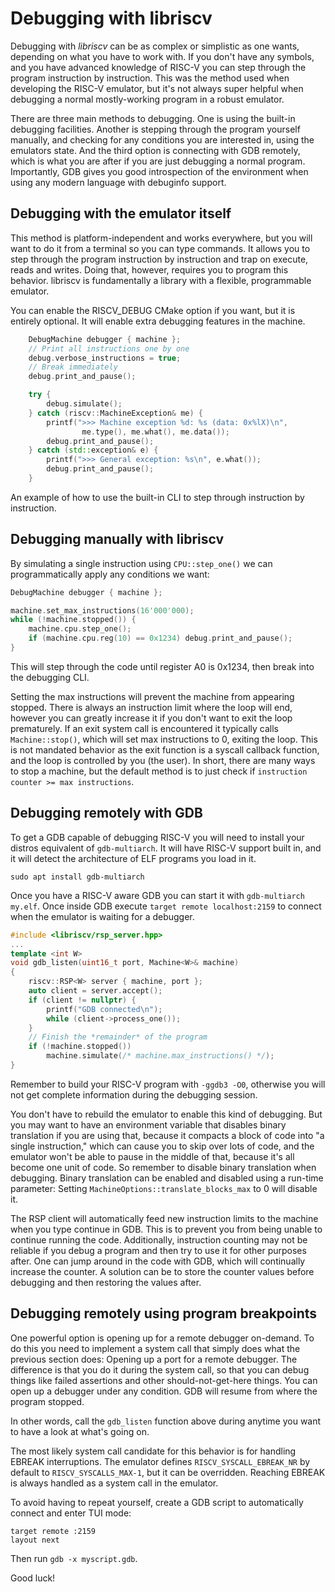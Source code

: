 Debugging with libriscv
================

Debugging with *libriscv* can be as complex or simplistic as one wants, depending on what you have to work with. If you don't have any symbols, and you have advanced knowledge of RISC-V you can step through the program instruction by instruction. This was the method used when developing the RISC-V emulator, but it's not always super helpful when debugging a normal mostly-working program in a robust emulator.

There are three main methods to debugging. One is using the built-in debugging facilities. Another is stepping through the program yourself manually, and checking for any conditions you are interested in, using the emulators state. And the third option is connecting with GDB remotely, which is what you are after if you are just debugging a normal program. Importantly, GDB gives you good introspection of the environment when using any modern language with debuginfo support.

## Debugging with the emulator itself

This method is platform-independent and works everywhere, but you will want to do it from a terminal so you can type commands. It allows you to step through the program instruction by instruction and trap on execute, reads and writes. Doing that, however, requires you to program this behavior. libriscv is fundamentally a library with a flexible, programmable emulator.

You can enable the RISCV_DEBUG CMake option if you want, but it is entirely optional. It will enable extra debugging features in the machine.

```C++
	DebugMachine debugger { machine };
	// Print all instructions one by one
	debug.verbose_instructions = true;
	// Break immediately
	debug.print_and_pause();

	try {
		debug.simulate();
	} catch (riscv::MachineException& me) {
		printf(">>> Machine exception %d: %s (data: 0x%lX)\n",
				me.type(), me.what(), me.data());
		debug.print_and_pause();
	} catch (std::exception& e) {
		printf(">>> General exception: %s\n", e.what());
		debug.print_and_pause();
	}
```
An example of how to use the built-in CLI to step through instruction by instruction.

## Debugging manually with libriscv

By simulating a single instruction using `CPU::step_one()` we can programmatically apply any conditions we want:

```C++
DebugMachine debugger { machine };

machine.set_max_instructions(16'000'000);
while (!machine.stopped()) {
    machine.cpu.step_one();
    if (machine.cpu.reg(10) == 0x1234) debug.print_and_pause();
}
```
This will step through the code until register A0 is 0x1234, then break into the debugging CLI.

Setting the max instructions will prevent the machine from appearing stopped. There is always an instruction limit where the loop will end, however you can greatly increase it if you don't want to exit the loop prematurely. If an exit system call is encountered it typically calls `Machine::stop()`, which will set max instructions to 0, exiting the loop. This is not mandated behavior as the exit function is a syscall callback function, and the loop is controlled by you (the user). In short, there are many ways to stop a machine, but the default method is to just check if `instruction counter >= max instructions`.

## Debugging remotely with GDB

To get a GDB capable of debugging RISC-V you will need to install your distros equivalent of `gdb-multiarch`. It will have RISC-V support built in, and it will detect the architecture of ELF programs you load in it.

```
sudo apt install gdb-multiarch
```

Once you have a RISC-V aware GDB you can start it with `gdb-multiarch my.elf`. Once inside GDB execute `target remote localhost:2159` to connect when the emulator is waiting for a debugger.

```C++
#include <libriscv/rsp_server.hpp>
...
template <int W>
void gdb_listen(uint16_t port, Machine<W>& machine)
{
	riscv::RSP<W> server { machine, port };
	auto client = server.accept();
	if (client != nullptr) {
		printf("GDB connected\n");
		while (client->process_one());
	}
	// Finish the *remainder* of the program
	if (!machine.stopped())
		machine.simulate(/* machine.max_instructions() */);
}
```

Remember to build your RISC-V program with `-ggdb3 -O0`, otherwise you will not get complete information during the debugging session.

You don't have to rebuild the emulator to enable this kind of debugging. But you may want to have an environment variable that disables binary translation if you are using that, because it compacts a block of code into "a single instruction," which can cause you to skip over lots of code, and the emulator won't be able to pause in the middle of that, because it's all become one unit of code. So remember to disable binary translation when debugging. Binary translation can be enabled and disabled using a run-time parameter: Setting `MachineOptions::translate_blocks_max` to 0 will disable it.

The RSP client will automatically feed new instruction limits to the machine when you type continue in GDB. This is to prevent you from being unable to continue running the code. Additionally, instruction counting may not be reliable if you debug a program and then try to use it for other purposes after. One can jump around in the code with GDB, which will continually increase the counter. A solution can be to store the counter values before debugging and then restoring the values after.

## Debugging remotely using program breakpoints

One powerful option is opening up for a remote debugger on-demand. To do this you need to implement a system call that simply does what the previous section does: Opening up a port for a remote debugger. The difference is that you do it during the system call, so that you can debug things like failed assertions and other should-not-get-here things. You can open up a debugger under any condition. GDB will resume from where the program stopped.

In other words, call the `gdb_listen` function above during anytime you want to have a look at what's going on.

The most likely system call candidate for this behavior is for handling EBREAK interruptions. The emulator defines `RISCV_SYSCALL_EBREAK_NR` by default to `RISCV_SYSCALLS_MAX-1`, but it can be overridden. Reaching EBREAK is always handled as a system call in the emulator.

To avoid having to repeat yourself, create a GDB script to automatically connect and enter TUI mode:
```
target remote :2159
layout next
```
Then run `gdb -x myscript.gdb`.

Good luck!
